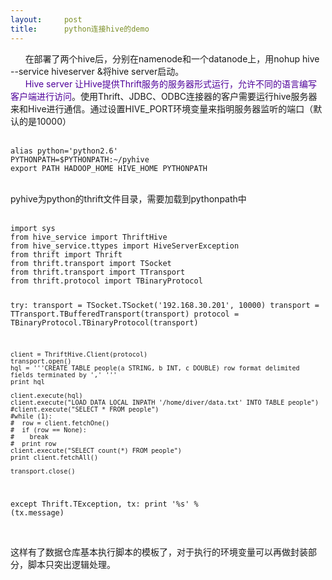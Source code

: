 ```yaml
---
layout:     post
title:      python连接hive的demo
---
```

<div id="article_content" class="article_content clearfix csdn-tracking-statistics" data-pid="blog" data-mod="popu_307" data-dsm="post">
								            <link rel="stylesheet" href="https://csdnimg.cn/release/phoenix/template/css/ck_htmledit_views-f76675cdea.css">
						<div class="htmledit_views" id="content_views">
                
<div><span>      在部署了两个hive后，分别在namenode和一个datanode上，用nohup hive --service hiveserver &amp;将hive server启动。</span>
<div>     <span> </span><span style="color:#4F009A;">Hive server 让Hive提供Thrift服务的服务器形式运行，允许不同的语言编写客户端进行访问</span>。使用Thrift、JDBC、ODBC连接器的客户需要运行hive服务器来和Hive进行通信。通过设置HIVE_PORT环境变量来指明服务器监听的端口（默认的是10000）<br><br><pre><code class="language-plain">alias python='python2.6'
PYTHONPATH=$PYTHONPATH:~/pyhive
export PATH HADOOP_HOME HIVE_HOME PYTHONPATH</code></pre><br>
pyhive为python的thrift文件目录，需要加载到pythonpath中<br><br><pre><code class="language-python">import sys
from hive_service import ThriftHive
from hive_service.ttypes import HiveServerException
from thrift import Thrift
from thrift.transport import TSocket
from thrift.transport import TTransport
from thrift.protocol import TBinaryProtocol

try:
    transport = TSocket.TSocket('192.168.30.201', 10000)
    transport = TTransport.TBufferedTransport(transport)
    protocol = TBinaryProtocol.TBinaryProtocol(transport)

    client = ThriftHive.Client(protocol)
    transport.open()
    hql = '''CREATE TABLE people(a STRING, b INT, c DOUBLE) row format delimited fields terminated by ',' '''
    print hql

    client.execute(hql)
    client.execute("LOAD DATA LOCAL INPATH '/home/diver/data.txt' INTO TABLE people")
    #client.execute("SELECT * FROM people")
    #while (1):
    #  row = client.fetchOne()
    #  if (row == None):
    #    break
    #  print row
    client.execute("SELECT count(*) FROM people")
    print client.fetchAll()

    transport.close()

except Thrift.TException, tx:
    print '%s' % (tx.message)</code></pre><br>
这样有了数据仓库基本执行脚本的模板了，对于执行的环境变量可以再做封装部分，脚本只突出逻辑处理。<br><br></div>
</div>
            </div>
                </div>